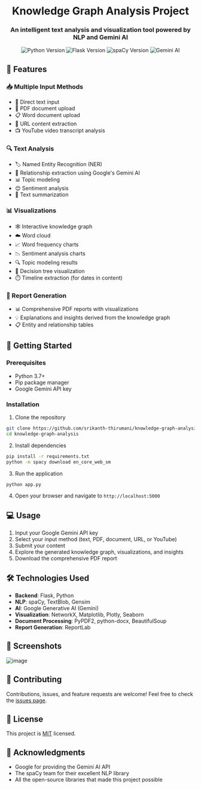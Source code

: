 <h1 align="center">Knowledge Graph Analysis Project</h1>
<h3 align="center">An intelligent text analysis and visualization tool powered by NLP and Gemini AI</h3>

<p align="center">
  <img src="https://img.shields.io/badge/Python-3.7+-blue.svg" alt="Python Version">
  <img src="https://img.shields.io/badge/Flask-2.0+-green.svg" alt="Flask Version">
  <img src="https://img.shields.io/badge/spaCy-3.0+-orange.svg" alt="spaCy Version">
  <img src="https://img.shields.io/badge/Google-Gemini_AI-red.svg" alt="Gemini AI">
</p>

## 🌟 Features

### 📥 Multiple Input Methods
- 📝 Direct text input
- 📄 PDF document upload
- 📋 Word document upload
- 🔗 URL content extraction
- 📺 YouTube video transcript analysis

### 🔍 Text Analysis
- 🏷️ Named Entity Recognition (NER)
- 🔀 Relationship extraction using Google's Gemini AI
- 📊 Topic modeling
- 😊 Sentiment analysis
- 📝 Text summarization

### 📊 Visualizations
- 🕸️ Interactive knowledge graph
- ☁️ Word cloud
- 📈 Word frequency charts
- 📉 Sentiment analysis charts
- 🔍 Topic modeling results
- 🌲 Decision tree visualization
- ⏱️ Timeline extraction (for dates in content)

### 📑 Report Generation
- 📊 Comprehensive PDF reports with visualizations
- 💡 Explanations and insights derived from the knowledge graph
- 📋 Entity and relationship tables

## 🚀 Getting Started

### Prerequisites
- Python 3.7+
- Pip package manager
- Google Gemini API key

### Installation

1. Clone the repository
```bash
git clone https://github.com/srikanth-thirumani/knowledge-graph-analysis.git
cd knowledge-graph-analysis
```

2. Install dependencies
```bash
pip install -r requirements.txt
python -m spacy download en_core_web_sm
```

3. Run the application
```bash
python app.py
```

4. Open your browser and navigate to `http://localhost:5000`

## 💻 Usage

1. Input your Google Gemini API key
2. Select your input method (text, PDF, document, URL, or YouTube)
3. Submit your content
4. Explore the generated knowledge graph, visualizations, and insights
5. Download the comprehensive PDF report

## 🛠️ Technologies Used

- **Backend**: Flask, Python
- **NLP**: spaCy, TextBlob, Gensim
- **AI**: Google Generative AI (Gemini)
- **Visualization**: NetworkX, Matplotlib, Plotly, Seaborn
- **Document Processing**: PyPDF2, python-docx, BeautifulSoup
- **Report Generation**: ReportLab

## 📸 Screenshots

![image](https://github.com/user-attachments/assets/a746293a-19fa-4a63-9a3e-a88cb98686a8)


## 🤝 Contributing

Contributions, issues, and feature requests are welcome! Feel free to check the [issues page](https://github.com/yourusername/knowledge-graph-analysis/issues).

## 📝 License

This project is [MIT](LICENSE) licensed.

## 🙏 Acknowledgments

- Google for providing the Gemini AI API
- The spaCy team for their excellent NLP library
- All the open-source libraries that made this project possible
